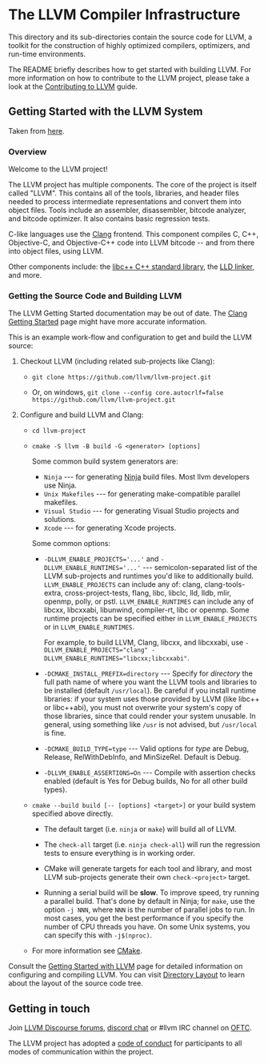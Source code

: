 # The LLVM Compiler Infrastructure

This directory and its sub-directories contain the source code for LLVM,
a toolkit for the construction of highly optimized compilers,
optimizers, and run-time environments.

The README briefly describes how to get started with building LLVM.
For more information on how to contribute to the LLVM project, please
take a look at the
[Contributing to LLVM](https://llvm.org/docs/Contributing.html) guide.

## Getting Started with the LLVM System

Taken from [here](https://llvm.org/docs/GettingStarted.html).

### Overview

Welcome to the LLVM project!

The LLVM project has multiple components. The core of the project is
itself called "LLVM". This contains all of the tools, libraries, and header
files needed to process intermediate representations and convert them into
object files. Tools include an assembler, disassembler, bitcode analyzer, and
bitcode optimizer. It also contains basic regression tests.

C-like languages use the [Clang](http://clang.llvm.org/) frontend. This
component compiles C, C++, Objective-C, and Objective-C++ code into LLVM bitcode
-- and from there into object files, using LLVM.

Other components include:
the [libc++ C++ standard library](https://libcxx.llvm.org),
the [LLD linker](https://lld.llvm.org), and more.

### Getting the Source Code and Building LLVM

The LLVM Getting Started documentation may be out of date. The [Clang
Getting Started](http://clang.llvm.org/get_started.html) page might have more
accurate information.

This is an example work-flow and configuration to get and build the LLVM source:

1. Checkout LLVM (including related sub-projects like Clang):

     * ``git clone https://github.com/llvm/llvm-project.git``

     * Or, on windows, ``git clone --config core.autocrlf=false
    https://github.com/llvm/llvm-project.git``

2. Configure and build LLVM and Clang:

     * ``cd llvm-project``

     * ``cmake -S llvm -B build -G <generator> [options]``

        Some common build system generators are:

        * ``Ninja`` --- for generating [Ninja](https://ninja-build.org)
          build files. Most llvm developers use Ninja.
        * ``Unix Makefiles`` --- for generating make-compatible parallel makefiles.
        * ``Visual Studio`` --- for generating Visual Studio projects and
          solutions.
        * ``Xcode`` --- for generating Xcode projects.

        Some common options:

        * ``-DLLVM_ENABLE_PROJECTS='...'`` and ``-DLLVM_ENABLE_RUNTIMES='...'`` ---
          semicolon-separated list of the LLVM sub-projects and runtimes you'd like to
          additionally build. ``LLVM_ENABLE_PROJECTS`` can include any of: clang,
          clang-tools-extra, cross-project-tests, flang, libc, libclc, lld, lldb,
          mlir, openmp, polly, or pstl. ``LLVM_ENABLE_RUNTIMES`` can include any of
          libcxx, libcxxabi, libunwind, compiler-rt, libc or openmp. Some runtime
          projects can be specified either in ``LLVM_ENABLE_PROJECTS`` or in
          ``LLVM_ENABLE_RUNTIMES``.

          For example, to build LLVM, Clang, libcxx, and libcxxabi, use
          ``-DLLVM_ENABLE_PROJECTS="clang" -DLLVM_ENABLE_RUNTIMES="libcxx;libcxxabi"``.

        * ``-DCMAKE_INSTALL_PREFIX=directory`` --- Specify for *directory* the full
          path name of where you want the LLVM tools and libraries to be installed
          (default ``/usr/local``). Be careful if you install runtime libraries: if
          your system uses those provided by LLVM (like libc++ or libc++abi), you
          must not overwrite your system's copy of those libraries, since that
          could render your system unusable. In general, using something like
          ``/usr`` is not advised, but ``/usr/local`` is fine.

        * ``-DCMAKE_BUILD_TYPE=type`` --- Valid options for *type* are Debug,
          Release, RelWithDebInfo, and MinSizeRel. Default is Debug.

        * ``-DLLVM_ENABLE_ASSERTIONS=On`` --- Compile with assertion checks enabled
          (default is Yes for Debug builds, No for all other build types).

      * ``cmake --build build [-- [options] <target>]`` or your build system specified above
        directly.

        * The default target (i.e. ``ninja`` or ``make``) will build all of LLVM.

        * The ``check-all`` target (i.e. ``ninja check-all``) will run the
          regression tests to ensure everything is in working order.

        * CMake will generate targets for each tool and library, and most
          LLVM sub-projects generate their own ``check-<project>`` target.

        * Running a serial build will be **slow**. To improve speed, try running a
          parallel build. That's done by default in Ninja; for ``make``, use the option
          ``-j NNN``, where ``NNN`` is the number of parallel jobs to run.
          In most cases, you get the best performance if you specify the number of CPU threads you have.
          On some Unix systems, you can specify this with ``-j$(nproc)``.

      * For more information see [CMake](https://llvm.org/docs/CMake.html).

Consult the
[Getting Started with LLVM](https://llvm.org/docs/GettingStarted.html#getting-started-with-llvm)
page for detailed information on configuring and compiling LLVM. You can visit
[Directory Layout](https://llvm.org/docs/GettingStarted.html#directory-layout)
to learn about the layout of the source code tree.

## Getting in touch

Join [LLVM Discourse forums](https://discourse.llvm.org/), [discord chat](https://discord.gg/xS7Z362) or #llvm IRC channel on [OFTC](https://oftc.net/).

The LLVM project has adopted a [code of conduct](https://llvm.org/docs/CodeOfConduct.html)  for
participants to all modes of communication within the project. 

